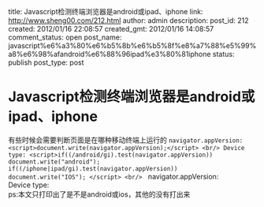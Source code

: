 title: Javascript检测终端浏览器是android或ipad、iphone
link: http://www.sheng00.com/212.html
author: admin
description: 
post_id: 212
created: 2012/01/16 22:08:57
created_gmt: 2012/01/16 14:08:57
comment_status: open
post_name: javascript%e6%a3%80%e6%b5%8b%e6%b5%8f%e8%a7%88%e5%99%a8%e6%98%afandroid%e6%88%96ipad%e3%80%81iphone
status: publish
post_type: post

# Javascript检测终端浏览器是android或ipad、iphone

有些时候会需要判断页面是在哪种移动终端上运行的 `navigator.appVersion: <script>document.write(navigator.appVersion);</script> <br/> Device type: <script>if((/android/gi).test(navigator.appVersion)) document.write("android"); if((/iphone|ipad/gi).test(navigator.appVersion)) document.write("IOS"); </script> <br/>`   navigator.appVersion:    
Device type:    
ps:本文只打印出了是不是android或ios，其他的没有打出来